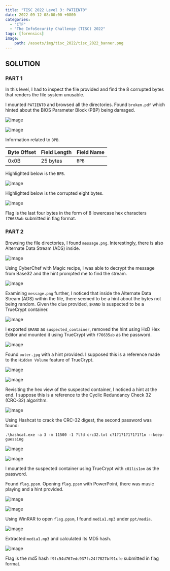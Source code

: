 ```yaml
---
title: "TISC 2022 Level 3: PATIENT0"
date: 2022-09-12 08:00:00 +0800
categories:
  - "CTF"
  - "The InfoSecurity Challenge (TISC) 2022"
tags: [forensics]
image:
    path: /assets/img/tisc_2022/tisc_2022_banner.png
---
```

## SOLUTION

### PART 1

In this level, I had to inspect the file provided and find the 8 corrupted bytes that renders the file system unusable.

I mounted `PATIENT0` and browsed all the directories. Found `broken.pdf` which hinted about the BIOS Parameter Block (PBP) being damaged.

![image](/assets/img/tisc_2022/level_3/6c285ba7dc3ac0f3d71e117ed330468ec142c4495819af6c44c413eb3043b2e0.png)  

![image](/assets/img/tisc_2022/level_3/1fac7a8bca44038383d294cd12df340b264ef4ce5277c0494631022dc394c389.png)  

Information related to `BPB`.

| Byte Offset | Field Length | Field Name |
| --- | --- | ---- |
| 0x0B | 25 bytes | `BPB`

Highlighted below is the `BPB`.

![image](/assets/img/tisc_2022/level_3/32c9366972fc17c9a8419e2e1d03f7311cd5ee23504e432cc53561170f84283e.png)  

Highlighted below is the corrupted eight bytes.

![image](/assets/img/tisc_2022/level_3/7eea7a3323eb03010664628b5f282d2e82b2ef7968d6e4c8551a018ad8c00def.png)  

Flag is the last four bytes in the form of 8 lowercase hex characters `f76635ab` submitted in flag format.

### PART 2

Browsing the file directories, I found `message.png`. Interestingly, there is also Alternate Data Stream (ADS) inside.

![image](/assets/img/tisc_2022/level_3/4bc645ebc64e3095beb6b1d9e60a7256f5ee41bfad9e44992ecd017044c6d8e1.png)  

Using CyberChef with  Magic recipe, I was able to decrypt the message from Base32 and the hint prompted me to find the stream.

![image](/assets/img/tisc_2022/level_3/f44934d195b577a8ae50b4ce7471ace28a317b8ad4ab83659471440de80adcd6.png)  

Examining `message.png` further, I noticed that inside the Alternate Data Stream (ADS) within the file, there seemed to be a hint about the bytes not being random. Given the clue provided, `$RAND` is suspected to be a TrueCrypt container.

![image](/assets/img/tisc_2022/level_3/c4bba6492691fb500ab29a4dc7985687c1e0c42678764541a8f3aeeb2c23dd29.png)  

I exported `$RAND` as `suspected_container`, removed the hint using HxD Hex Editor and mounted it using TrueCrypt with `f76635ab` as the password.

![image](/assets/img/tisc_2022/level_3/4454083fd8eccaed7f1accf29c2c5c2f9c8633fda7f912cdbaaca8295f803466.png)  

Found `outer.jpg` with a hint provided. I supposed this is a reference made to the `Hidden Volume` feature of TrueCrypt.

![image](/assets/img/tisc_2022/level_3/6e66281e0133aa90f57aa26e0074ee17ecb2bcc73c0261c4109ec4f7a33fcc7d.png)  

![image](/assets/img/tisc_2022/level_3/180c9062708c5a1a3f844e6b08c7cc5b5775cd74c4d1ec3b220a606e2f70f90e.png)  

Revisiting the hex view of the suspected container, I noticed a hint at the end. I suppose this is a reference to the Cyclic Redundancy Check 32 (CRC-32) algorithm.

![image](/assets/img/tisc_2022/level_3/30572bb5947695184cce2a5445bd072a3e91784e5d926e4c57d4011390fa3f8e.png)  

Using Hashcat to crack the CRC-32 digest, the second password was found:

```
.\hashcat.exe -a 3 -m 11500 -1 ?l?d crc32.txt c?1?1?1?1?1?1?1n --keep-guessing
```

![image](/assets/img/tisc_2022/level_3/901495f4bffabee77de2325de3a31822f6b1402b50e551bd4f68a513ce33e23f.png)  

![image](/assets/img/tisc_2022/level_3/56a0144502ff2cd011b1275c7d89cc25a7596930d0a92dbf243776dbe032bcb4.png)  

I mounted the suspected container using TrueCrypt with `c01lis1on` as the password.

Found `flag.ppsm`. Opening `flag.ppsm` with PowerPoint, there was music playing and a hint provided.

![image](/assets/img/tisc_2022/level_3/146341b5becf896256302f11e90a5db68cbded955397cb75d629845897c5fc7c.png)  

![image](/assets/img/tisc_2022/level_3/9c7122a0883b76822173b958ea570b810325dec7da2001cf5dba3ed4097e57cf.png)  

Using WinRAR to open `flag.ppsm`, I found `media1.mp3` under `ppt/media`.

![image](/assets/img/tisc_2022/level_3/f338014541e9ecc908f5e13fc321edaf8da0fad2df46e06e844a7213a6ae9cd1.png)  

Extracted `media1.mp3` and calculated its MD5 hash.

![image](/assets/img/tisc_2022/level_3/fe26131db4ef6bc0876191699deb1abe1bf5d6efd9fba74e950b9d62f8f3aa08.png)  

Flag is the md5 hash `f9fc54d767edc937fc24f7827bf91cfe` submitted in flag format.
